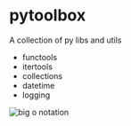 # pytoolbox
A collection of py libs and utils
* functools
* itertools
* collections
* datetime
* logging

![big o notation](https://user-images.githubusercontent.com/17080117/132884103-17439f4b-3e4a-4601-a144-f7cc87718f23.jpg)



